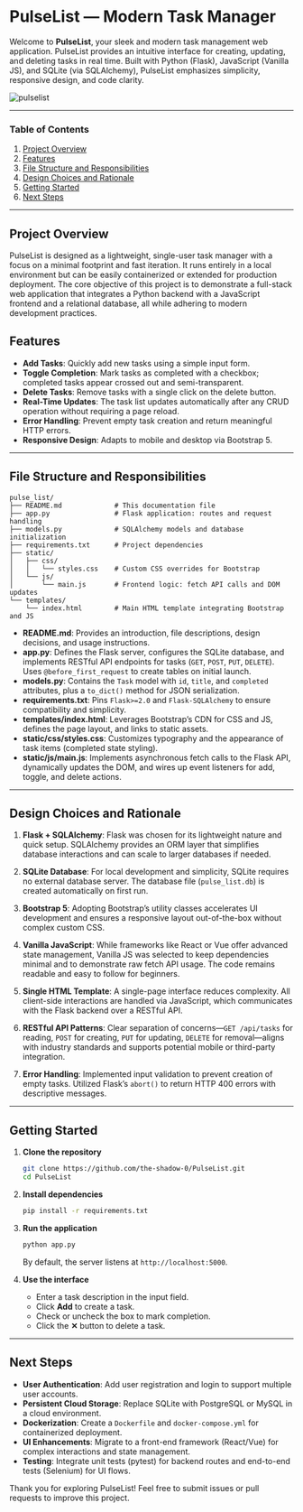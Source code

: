 # PulseList — Modern Task Manager

Welcome to **PulseList**, your sleek and modern task management web application. PulseList provides an intuitive interface for creating, updating, and deleting tasks in real time. Built with Python (Flask), JavaScript (Vanilla JS), and SQLite (via SQLAlchemy), PulseList emphasizes simplicity, responsive design, and code clarity.

![pulselist](https://github.com/user-attachments/assets/95927413-d92c-4c66-801a-fdbde5763ac3)

---

### Table of Contents

1. [Project Overview](#project-overview)
2. [Features](#features)
3. [File Structure and Responsibilities](#file-structure-and-responsibilities)
4. [Design Choices and Rationale](#design-choices-and-rationale)
5. [Getting Started](#getting-started)
6. [Next Steps](#next-steps)

---

## Project Overview

PulseList is designed as a lightweight, single-user task manager with a focus on a minimal footprint and fast iteration. It runs entirely in a local environment but can be easily containerized or extended for production deployment. The core objective of this project is to demonstrate a full-stack web application that integrates a Python backend with a JavaScript frontend and a relational database, all while adhering to modern development practices.

## Features

* **Add Tasks**: Quickly add new tasks using a simple input form.
* **Toggle Completion**: Mark tasks as completed with a checkbox; completed tasks appear crossed out and semi-transparent.
* **Delete Tasks**: Remove tasks with a single click on the delete button.
* **Real-Time Updates**: The task list updates automatically after any CRUD operation without requiring a page reload.
* **Error Handling**: Prevent empty task creation and return meaningful HTTP errors.
* **Responsive Design**: Adapts to mobile and desktop via Bootstrap 5.

---

## File Structure and Responsibilities

```
pulse_list/
├── README.md             # This documentation file
├── app.py                # Flask application: routes and request handling
├── models.py             # SQLAlchemy models and database initialization
├── requirements.txt      # Project dependencies
├── static/
│   ├── css/
│   │   └── styles.css    # Custom CSS overrides for Bootstrap
│   └── js/
│       └── main.js       # Frontend logic: fetch API calls and DOM updates
└── templates/
    └── index.html        # Main HTML template integrating Bootstrap and JS
```

* **README.md**: Provides an introduction, file descriptions, design decisions, and usage instructions.
* **app.py**: Defines the Flask server, configures the SQLite database, and implements RESTful API endpoints for tasks (`GET`, `POST`, `PUT`, `DELETE`). Uses `@before_first_request` to create tables on initial launch.
* **models.py**: Contains the `Task` model with `id`, `title`, and `completed` attributes, plus a `to_dict()` method for JSON serialization.
* **requirements.txt**: Pins `Flask>=2.0` and `Flask-SQLAlchemy` to ensure compatibility and simplicity.
* **templates/index.html**: Leverages Bootstrap’s CDN for CSS and JS, defines the page layout, and links to static assets.
* **static/css/styles.css**: Customizes typography and the appearance of task items (completed state styling).
* **static/js/main.js**: Implements asynchronous fetch calls to the Flask API, dynamically updates the DOM, and wires up event listeners for add, toggle, and delete actions.

---

## Design Choices and Rationale

1. **Flask + SQLAlchemy**: Flask was chosen for its lightweight nature and quick setup. SQLAlchemy provides an ORM layer that simplifies database interactions and can scale to larger databases if needed.

2. **SQLite Database**: For local development and simplicity, SQLite requires no external database server. The database file (`pulse_list.db`) is created automatically on first run.

3. **Bootstrap 5**: Adopting Bootstrap’s utility classes accelerates UI development and ensures a responsive layout out-of-the-box without complex custom CSS.

4. **Vanilla JavaScript**: While frameworks like React or Vue offer advanced state management, Vanilla JS was selected to keep dependencies minimal and to demonstrate raw fetch API usage. The code remains readable and easy to follow for beginners.

5. **Single HTML Template**: A single-page interface reduces complexity. All client-side interactions are handled via JavaScript, which communicates with the Flask backend over a RESTful API.

6. **RESTful API Patterns**: Clear separation of concerns—`GET /api/tasks` for reading, `POST` for creating, `PUT` for updating, `DELETE` for removal—aligns with industry standards and supports potential mobile or third-party integration.

7. **Error Handling**: Implemented input validation to prevent creation of empty tasks. Utilized Flask’s `abort()` to return HTTP 400 errors with descriptive messages.

---

## Getting Started

1. **Clone the repository**

   ```bash
   git clone https://github.com/the-shadow-0/PulseList.git
   cd PulseList
   ```

2. **Install dependencies**

   ```bash
   pip install -r requirements.txt
   ```

3. **Run the application**

   ```bash
   python app.py
   ```

   By default, the server listens at `http://localhost:5000`.

4. **Use the interface**

   * Enter a task description in the input field.
   * Click **Add** to create a task.
   * Check or uncheck the box to mark completion.
   * Click the **✕** button to delete a task.

---

## Next Steps

* **User Authentication**: Add user registration and login to support multiple user accounts.
* **Persistent Cloud Storage**: Replace SQLite with PostgreSQL or MySQL in a cloud environment.
* **Dockerization**: Create a `Dockerfile` and `docker-compose.yml` for containerized deployment.
* **UI Enhancements**: Migrate to a front-end framework (React/Vue) for complex interactions and state management.
* **Testing**: Integrate unit tests (pytest) for backend routes and end-to-end tests (Selenium) for UI flows.

Thank you for exploring PulseList! Feel free to submit issues or pull requests to improve this project.
